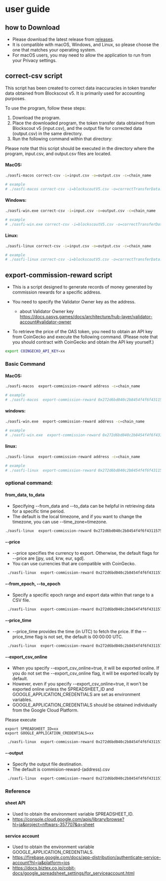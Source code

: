# user guide


## how to Download

- Please download the latest release from [releases](https://github.com/oasysgames/oasfi/releases).
- It is compatible with macOS, Windows, and Linux, so please choose the one that matches your operating system.
- For macOS users, you may need to allow the application to run from your Privacy settings.

## correct-csv script

This script has been created to correct data inaccuracies in token transfer data obtained from Blockscout v5. It is primarily used for accounting purposes.

To use the program, follow these steps:

1. Download the program.
2. Place the downloaded program, the token transfer data obtained from Blockscout v5 (input.csv), and the output file for corrected data (output.csv) in the same directory.
3. Run the following command within that directory:

Please note that this script should be executed in the directory where the program, input.csv, and output.csv files are located.

#### MacOS:

```bash
./oasfi-macos correct-csv -i=input.csv -o=output.csv -c=chain_name

# example
# ./oasfi-macos correct-csv -i=blockscoutV5.csv -o=correctTransferData.csv -c=hub_mainnet
```

#### Windows:

```bash
./oasfi-win.exe correct-csv -i=input.csv -o=output.csv -c=chain_name

# example
# ./oasfi-win.exe correct-csv -i=blockscoutV5.csv -o=correctTransferData.csv -c=hub_mainnet
```

#### Linux:

```bash
./oasfi-linux correct-csv -i=input.csv -o=output.csv -c=chain_name

# example
# ./oasfi-linux correct-csv -i=blockscoutV5.csv -o=correctTransferData.csv -c=hub_mainnet
```

## export-commission-reward script

* This is a script designed to generate records of money generated by commission rewards for a specific address.
* You need to specify the Validator Owner key as the address.
  * about Validator Owner key https://docs.oasys.games/docs/architecture/hub-layer/validator-account#validator-owner

* To retrieve the price of the OAS token, you need to obtain an API key from CoinGecko and execute the following command. (Please note that you should contract with CoinGecko and obtain the API key yourself.)

```bash
export COINGECKO_API_KEY=xx
```

### Basic Command

#### MacOS:

```bash
./oasfi-macos  export-commission-reward address -c=chain_name

# example
# ./oasfi-macos  export-commission-reward 0x272d6bd040c2b8454f4f6f43115758fbe318ee2c -c=hub_mainnet 
```

#### windows:

```bash
./oasfi-win.exe  export-commission-reward address -c=chain_name

# example
# ./oasfi-win.exe  export-commission-reward 0x272d6bd040c2b8454f4f6f43115758fbe318ee2c -c=hub_mainnet 
```

#### linux:

```bash
./oasfi-linux  export-commission-reward address -c=chain_name

# example
# ./oasfi-linux  export-commission-reward 0x272d6bd040c2b8454f4f6f43115758fbe318ee2c -c=hub_mainnet 
```

### optional command:  

#### from_data, to_data

* Specifying --from_data and --to_data can be helpful in retrieving data for a specific time period.
* The default is the local timezone, and if you want to change the timezone, you can use --time_zone=timezone.

```bash
./oasfi-linux  export-commission-reward 0x272d6bd040c2b8454f4f6f43115758fbe318ee2c -c=hub_mainnet --from_data=2023-08-16T10:00:00 --to_data=2023-10-16T10:00:00
```

#### --price

* --price specifies the currency to export. Otherwise, the default flags for --price are [jpy, usd, krw, eur, sgd].
* You can use currencies that are compatible with CoinGecko.

```bash
 ./oasfi-linux  export-commission-reward 0x272d6bd040c2b8454f4f6f43115758fbe318ee2c -c=hub_mainnet --price=jpy
```

#### --from_epoch, --to_epoch

* Specify a specific epoch range and export data within that range to a CSV file.

```bash
 ./oasfi-linux  export-commission-reward 0x272d6bd040c2b8454f4f6f43115758fbe318ee2c -c=hub_mainnet  --from_epoch=246 --to_epoch=247
```

#### --price_time

* --price_time provides the time (in UTC) to fetch the price. If the --price_time flag is not set, the default is 00:00:00 UTC.

```bash
 ./oasfi-linux  export-commission-reward 0x272d6bd040c2b8454f4f6f43115758fbe318ee2c --price_time=10:00:00
```

#### --export_csv_online

* When you specify --export_csv_online=true, it will be exported online. If you do not set the --export_csv_online flag, it will be exported locally by default.
* However, even if you specify --export_csv_online=true, it won't be exported online unless the SPREADSHEET_ID and GOOGLE_APPLICATION_CREDENTIALS are set as environment variables.
* GOOGLE_APPLICATION_CREDENTIALS should be obtained individually from the Google Cloud Platform.

Please execute

```
export SPREADSHEET_ID=xx
export GOOGLE_APPLICATION_CREDENTIALS=xx
```

```bash
 ./oasfi-linux  export-commission-reward 0x272d6bd040c2b8454f4f6f43115758fbe318ee2c -c=hub_mainnet --export_csv_online=true
```

#### --output

* Specify the output file destination.
* The default is commision-reward-(address).csv

```bash
 ./oasfi-linux  export-commission-reward 0x272d6bd040c2b8454f4f6f43115758fbe318ee2c -c=hub_mainnet -o=output.csv
```

### Reference

#### sheet API
* Used to obtain the environment variable SPREADSHEET_ID.
* https://console.cloud.google.com/apis/library/browse?hl=ja&project=nftwars-357707&q=sheet

#### service account
* Used to obtain the environment variable GOOGLE_APPLICATION_CREDENTIALS.
* https://firebase.google.com/docs/app-distribution/authenticate-service-account?hl=ja&platform=ios
* https://docs.biztex.co.jp/cobit-docs/google_spreadsheet_settings/for_serviceaccount.html













